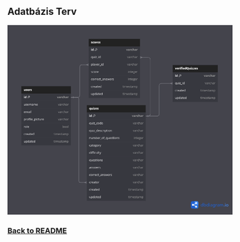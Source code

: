 ## Adatbázis Terv
![Adatbázis Struktúra](/documentation/otherFigures/AdatbazisStruktura.png)

### [Back to README](/README.md)
